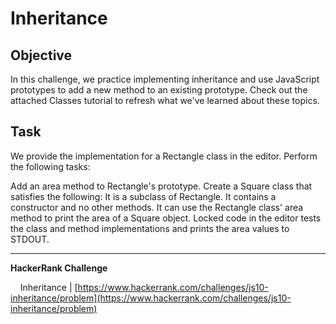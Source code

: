 # Inheritance

## Objective

In this challenge, we practice implementing inheritance and use JavaScript prototypes to add a new method to an existing prototype. Check out the attached Classes tutorial to refresh what we've learned about these topics.

## Task

We provide the implementation for a Rectangle class in the editor. Perform the following tasks:

Add an area method to Rectangle's prototype.
Create a Square class that satisfies the following:
It is a subclass of Rectangle.
It contains a constructor and no other methods.
It can use the Rectangle class' area method to print the area of a Square object.
Locked code in the editor tests the class and method implementations and prints the area values to STDOUT.

---

**HackerRank Challenge** &#10;

&nbsp;&nbsp;&nbsp;&nbsp;Inheritance | [https://www.hackerrank.com/challenges/js10-inheritance/problem](https://www.hackerrank.com/challenges/js10-inheritance/problem)
